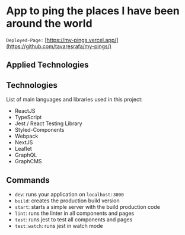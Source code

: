 # App to ping the places I have been around the world

`Deployed-Page:` [https://my-pings.vercel.app/](https://github.com/tavaresrafa/my-pings/)

## Applied Technologies

## Technologies
List of main languages and libraries used in this project:
- ReactJS
- TypeScript
- Jest / React Testing Library
- Styled-Components
- Webpack
- NextJS
- Leaflet
- GraphQL
- GraphCMS

## Commands

- `dev`: runs your application on `localhost:3000`
- `build`: creates the production build version
- `start`: starts a simple server with the build production code
- `lint`: runs the linter in all components and pages
- `test`: runs jest to test all components and pages
- `test:watch`: runs jest in watch mode
